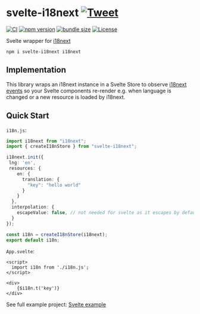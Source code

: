 # svelte-i18next [![Tweet](https://img.shields.io/twitter/url/http/shields.io.svg?style=social)](https://twitter.com/intent/tweet?text=%40sveltejs%20wrapper%20for%20i18next%20%0Ahttps%3A%2F%2Fgithub.com%2FNishuGoel%2Fsvelte-i18next%0Avia%20%40TheNishuGoel%20%20&hashtags=i18next,sveltejs,svelte,javascript,webdev)

[![CI](https://github.com/NishuGoel/svelte-i18next/workflows/CI/badge.svg)](https://github.com/NishuGoel/svelte-i18next/actions?query=workflow%3ACI)
[![npm version](https://img.shields.io/npm/v/svelte-i18next.svg)](https://www.npmjs.com/package/svelte-i18next)
[![bundle size](https://img.shields.io/bundlephobia/minzip/svelte-i18next?label=gzip%20bundle)](https://bundlephobia.com/package/svelte-i18next)
[![License](http://img.shields.io/:license-mit-blue.svg)](https://github.com/NishuGoel/svelte-i18next/blob/master/LICENSE)

Svelte wrapper for [i18next](https://i18next.com/)

```
npm i svelte-i18next i18next
```

## Implementation

This library wraps an i18next instance in a Svelte Store to observe [i18next events](https://github.com/NishuGoel/svelte-i18next/blob/main/src/translation-store.ts#L23)
so your Svelte components re-render e.g. when language is changed or a new resource is loaded by i18next.

## Quick Start

`i18n.js`:
```ts
import i18next from "i18next";
import { createI18nStore } from "svelte-i18next";

i18next.init({
 lng: 'en',
 resources: {
    en: {
      translation: {
        "key": "hello world"
      }
    }
  },
  interpolation: {
    escapeValue: false, // not needed for svelte as it escapes by default
  }
});

const i18n = createI18nStore(i18next);
export default i18n;
```

`App.svelte`:
```svelte
<script>
  import i18n from './i18n.js';
</script>

<div>
    {$i18n.t('key')}
</div>
```

See full example project: [Svelte example](https://github.com/NishuGoel/svelte-i18next/blob/main/example)

